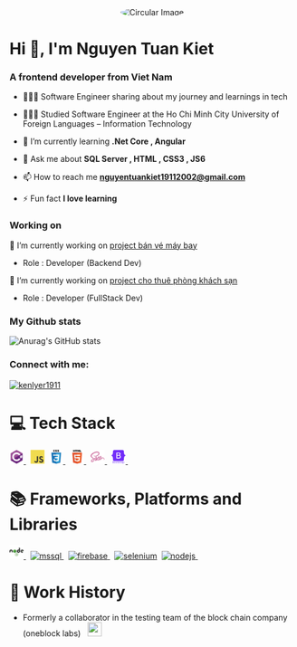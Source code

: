 <div align="center">
    <img src="https://scontent.fsgn5-10.fna.fbcdn.net/v/t39.30808-6/298621076_2918245051809206_3363803414781114618_n.jpg?_nc_cat=110&ccb=1-7&_nc_sid=6ee11a&_nc_ohc=jlBxmyD3e0IQ7kNvgGNvHG9&_nc_zt=23&_nc_ht=scontent.fsgn5-10.fna&_nc_gid=A5R1mJopwpCDa42edjhsOax&oh=00_AYBBMUe94HIeAlrtoQt58Ja99NGfIeoC0WpfEHe8feZkbA&oe=67296C00" alt="Circular Image" style="width:150px; height:150px; border-radius:80%; object-fit:cover;">
</div>

<h1 align="left">Hi 👋, I'm Nguyen Tuan Kiet</h1>
<h3 align="left">A frontend developer from Viet Nam</h3>

-  👩🏻‍💻 Software Engineer sharing about my journey and learnings in tech

-  👩🏻‍🎓 Studied Software Engineer at the Ho Chi Minh City University of Foreign Languages – Information Technology

- 🌱 I’m currently learning **.Net Core , Angular**

- 💬 Ask me about **SQL Server , HTML , CSS3 , JS6**

- 📫 How to reach me **nguyentuankiet19112002@gmail.com**

- ⚡ Fun fact **I love learning**

<h3 align="left">Working on</h3>

🔭 I’m currently working on [project bán vé máy bay](https://github.com/kenlyer/Scrum_nhom4)

- Role : Developer (Backend Dev)

🔭 I’m currently working on [project cho thuê phòng khách sạn](https://github.com/HuyLieu1603/DAQLKS-CNPMNC)

- Role : Developer (FullStack Dev)

<h3 align="left">My Github stats</h3>

 ![Anurag's GitHub stats](https://github-readme-stats.vercel.app/api?username=kiet1911&show_icons=true&theme=transparent)

<h3 align="left">Connect with me:</h3>
<p align="left">
<a href="https://fb.com/kenlyer1911" target="blank"><img align="center" src="https://raw.githubusercontent.com/rahuldkjain/github-profile-readme-generator/master/src/images/icons/Social/facebook.svg" alt="kenlyer1911" height="30" width="40" /></a>
</p>
<h1 align="left">💻 Tech Stack</h1>
<a href="https://www.w3schools.com/cs/" target="_blank" rel="noreferrer"> <img src="https://raw.githubusercontent.com/devicons/devicon/master/icons/csharp/csharp-original.svg" alt="csharp" width="25" height="25"/> </a>
&nbsp;
<a href="https://developer.mozilla.org/en-US/docs/Web/JavaScript" target="_blank" rel="noreferrer"> <img src="https://raw.githubusercontent.com/devicons/devicon/master/icons/javascript/javascript-original.svg" alt="javascript" width="25" height="25"/></a>&nbsp;
<a href="https://www.w3schools.com/css/" target="_blank" rel="noreferrer"> <img src="https://raw.githubusercontent.com/devicons/devicon/master/icons/css3/css3-original-wordmark.svg" alt="css3" width="25" height="25"/> </a>&nbsp;
<a href="https://www.w3.org/html/" target="_blank" rel="noreferrer"> <img src="https://raw.githubusercontent.com/devicons/devicon/master/icons/html5/html5-original-wordmark.svg" alt="html5" width="25" height="25"/> </a> &nbsp;
<a href="https://sass-lang.com" target="_blank" rel="noreferrer"> <img src="https://raw.githubusercontent.com/devicons/devicon/master/icons/sass/sass-original.svg" alt="sass" width="25" height="25"/> </a>&nbsp;
<a href="https://getbootstrap.com" target="_blank" rel="noreferrer"> <img src="https://raw.githubusercontent.com/devicons/devicon/master/icons/bootstrap/bootstrap-plain-wordmark.svg" alt="bootstrap" width="25" height="25"/> </a> &nbsp;
<h1 align="left">📚 Frameworks, Platforms and Libraries</h1>
<a href="https://nodejs.org" target="_blank" rel="noreferrer"> <img src="https://raw.githubusercontent.com/devicons/devicon/master/icons/nodejs/nodejs-original-wordmark.svg" alt="nodejs" width="25" height="25"/> </a>&nbsp;
<a href="https://www.microsoft.com/en-us/sql-server" target="_blank" rel="noreferrer"> <img src="https://www.svgrepo.com/show/303229/microsoft-sql-server-logo.svg" alt="mssql" width="25" height="25"/> </a> &nbsp;
<a href="https://firebase.google.com/" target="_blank" rel="noreferrer"> <img src="https://www.vectorlogo.zone/logos/firebase/firebase-icon.svg" alt="firebase" width="25" height="25"/> </a>&nbsp;
<a href="https://www.selenium.dev" target="_blank" rel="noreferrer"> <img src="https://raw.githubusercontent.com/detain/svg-logos/780f25886640cef088af994181646db2f6b1a3f8/svg/selenium-logo.svg" alt="selenium" width="25" height="25"/></a>&nbsp;
<a href="" target="_blank" rel=""> <img src="https://camo.githubusercontent.com/f4c52b575a890c7e67c6541271fc5733506088d19c77ffde6bab3e18e7948536/68747470733a2f2f696d672e736869656c64732e696f2f62616467652f2e4e45542d3543324439313f7374796c653d666f722d7468652d6261646765266c6f676f3d2e6e6574266c6f676f436f6c6f723d7768697465" alt="nodejs" width="25" height="25"/> </a>&nbsp;
<h3 align="left"></h1>
<h1 align="left">💾 Work History</h1>

- Formerly a collaborator in the testing team of the block chain company (oneblock labs) &nbsp;  <a href="https://blockbase.co/" target="_blank" rel="noreferrer"> <img src="https://static.topcv.vn/company_logos/cong-ty-co-phan-oneblock-labs-61d7c8c0dd466.jpg" alt="" width="25" height="25"/> </a>

